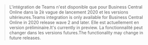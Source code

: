 > <span data-ttu-id="035c1-101">L'intégration de Teams n'est disponible que pour Business Central Online dans la 2è vague de lancement 2020 et les versions ultérieures.</span><span class="sxs-lookup"><span data-stu-id="035c1-101">Teams integration is only available for Business Central Online in 2020 release wave 2 and later.</span></span> <span data-ttu-id="035c1-102">Elle est actuellement en version préliminaire.</span><span class="sxs-lookup"><span data-stu-id="035c1-102">It's currently in preview.</span></span> <span data-ttu-id="035c1-103">La fonctionnalité peut changer dans les versions futures.</span><span class="sxs-lookup"><span data-stu-id="035c1-103">The functionality may change in future releases.</span></span>